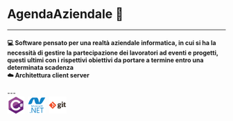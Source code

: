 # AgendaAziendale 📒
---
<h4>💻 Software pensato per una realtà aziendale informatica, in cui si ha la necessità di gestire la partecipazione dei lavoratori ad eventi e progetti, questi ultimi con i rispettivi obiettivi da portare a termine entro una determinata scadenza <br>
☁️ Architettura client server</h4>
---
<div>
  <img src="https://github.com/devicons/devicon/blob/master/icons/csharp/csharp-original.svg" title="Csharp" alt="Csharp" width="40" height="40"/>&nbsp;
  <img src="https://github.com/devicons/devicon/blob/master/icons/dot-net/dot-net-plain-wordmark.svg" title="Dotnet" alt="Dotnet" width="40" height="40"/>&nbsp;
  <img src="https://github.com/devicons/devicon/blob/master/icons/git/git-original-wordmark.svg" title="Git" **alt="Git" width="40" height="40"/>
</div>
